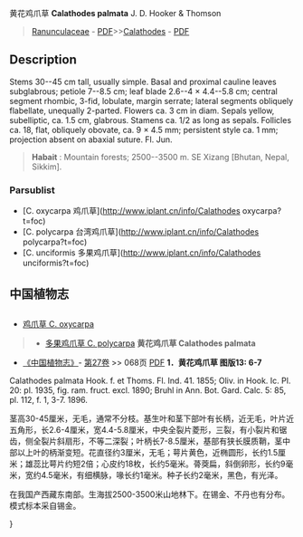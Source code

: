 黄花鸡爪草 **Calathodes palmata** J. D. Hooker & Thomson

> [Ranunculaceae](http://www.iplant.cn/info/Ranunculaceae?t=foc) - [PDF](http://www.iplant.cn/foc/pdf/Ranunculaceae.pdf)>>[Calathodes](http://www.iplant.cn/info/Calathodes?t=foc) - [PDF](http://www.iplant.cn/foc/pdf/Calathodes.pdf)

## Description

Stems 30--45 cm tall, usually simple. Basal and proximal cauline leaves subglabrous; petiole 7--8.5 cm; leaf blade 2.6--4 × 4.4--5.8 cm; central segment rhombic, 3-fid, lobulate, margin serrate; lateral segments obliquely flabellate, unequally 2-parted. Flowers ca. 3 cm in diam. Sepals yellow, subelliptic, ca. 1.5 cm, glabrous. Stamens ca. 1/2 as long as sepals. Follicles ca. 18, flat, obliquely obovate, ca. 9 × 4.5 mm; persistent style ca. 1 mm; projection absent on abaxial suture. Fl. Jun.
> **Habait** : 
> Mountain forests; 2500--3500 m. SE Xizang [Bhutan, Nepal, Sikkim].

### Parsublist

* [C.  oxycarpa  鸡爪草](http://www.iplant.cn/info/Calathodes oxycarpa?t=foc)
* [C.  polycarpa  台湾鸡爪草](http://www.iplant.cn/info/Calathodes polycarpa?t=foc)
* [C.  unciformis  多果鸡爪草](http://www.iplant.cn/info/Calathodes unciformis?t=foc)

## 中国植物志
## 
* [鸡爪草  C.  oxycarpa](Calathodes-oxycarpa-鸡爪草.md)
> * [多果鸡爪草  C.  polycarpa](Calathodes-polycarpa-台湾鸡爪草.md)
**黄花鸡爪草 Calathodes palmata**

* [《中国植物志》](http://www.iplant.cn/frps)- [第27卷](http://www.iplant.cn/frps/vol/27) >> 068页 [PDF](http://www.iplant.cn/frps/pdf/27/068.pdf)
**1．黄花鸡爪草 图版13: 6-7**

Calathodes palmata Hook. f. et Thoms. Fl. Ind. 41. 1855; Oliv. in Hook. Ic. Pl. 20: pl. 1935, fig. ram. fruct. excl. 1890; Bruhl in Ann. Bot. Gard. Calc. 5: 85, pl. 112, f. 1, 3-7. 1896.

茎高30-45厘米，无毛，通常不分枝。基生叶和茎下部叶有长柄，近无毛，叶片近五角形，长2.6-4厘米，宽4.4-5.8厘米，中央全裂片菱形，三裂，有小裂片和锯齿，侧全裂片斜扇形，不等二深裂；叶柄长7-8.5厘米，基部有狭长膜质鞘，茎中部以上叶的柄渐变短。花直径约3厘米，无毛；萼片黄色，近椭圆形，长约1.5厘米；雄蕊比萼片约短2倍；心皮约18枚，长约5毫米。蓇葖扁，斜倒卵形，长约9毫米，宽约4.5毫米，有细横脉，喙长约1毫米。种子长约2毫米，黑色，有光泽。

在我国产西藏东南部。生海拔2500-3500米山地林下。在锡金、不丹也有分布。模式标本采自锡金。

}